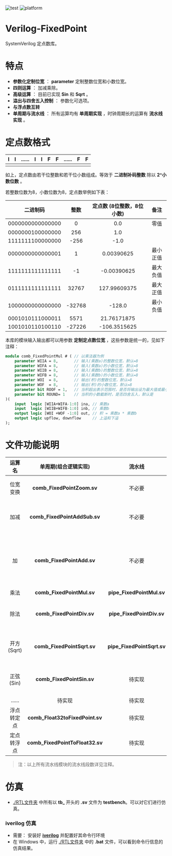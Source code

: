 ![test](https://img.shields.io/badge/test-passing-green.svg)
![platform](https://img.shields.io/badge/platform-Quartus|Vivado|iverilog-blue.svg)

Verilog-FixedPoint
===========================
SystemVerilog 定点数库。

# 特点
* **参数化定制位宽** ： **parameter** 定制整数位宽和小数位宽。
* **四则运算** ： 加减乘除。
* **高级运算** ： 目前已实现 **Sin** 和 **Sqrt** 。
* **溢出与四舍五入控制** ： 参数化可选项。
* **与浮点数互转** 
* **单周期与流水线** ： 所有运算均有 **单周期实现** ，时钟周期长的运算有 **流水线实现** 。

# 定点数格式

| **I** | **I** | **......** | **I** | **I** | **F** | **F** | **......** | **F** | **F** |
| :---: | :---: | :---:      | :---: | :---: | :---: | :---: | :---:      | :---: | :---: |
||

如上，定点数由若干位整数和若干位小数组成。等效于 **二进制补码整数** 除以 **2^小数位数** 。

若整数位数为8，小数位数为8，定点数举例如下表：

| 二进制码         |      **整数**       |   **定点数** (8位整数，8位小数)    | 备注            |
| :-----:          | :-----------:       | :-----------:                      | :-------------: |
| 0000000000000000 | 0                   | 0.0                                | 零值            |
| 0000000100000000 | 256                 | 1.0                                |                 |
| 1111111100000000 | -256                | -1.0                               |                 |
| 0000000000000001 | 1                   | 0.00390625                         | 最小正值        |
| 1111111111111111 | -1                  | -0.00390625                        | 最大负值        |
| 0111111111111111 | 32767               | 127.99609375                       | 最大正值        |
| 1000000000000000 | -32768              | -128.0                             | 最小负值        |
| 0001010111000011 | 5571                | 21.76171875                        |                 |
| 1001010110100110 | -27226              | -106.3515625                       |                 |


本库的模块输入输出都可以用参数 **定制定点数位宽** ，这些参数是统一的，见如下注释：
```SystemVerilog
module comb_FixedPointMul # ( // 以乘法器为例
    parameter WIIA = 8,       // 输入(乘数a)的整数位宽，默认=8
    parameter WIFA = 8,       // 输入(乘数a)的小数位宽，默认=8
    parameter WIIB = 8,       // 输入(乘数b)的整数位宽，默认=8
    parameter WIFB = 8,       // 输入(乘数b)的小数位宽，默认=8
    parameter WOI  = 8,       // 输出(积)的整数位宽，默认=8
    parameter WOF  = 8,       // 输出(积)的小数位宽，默认=8
    parameter bit ROOF = 1,   // 当积超出表示范围时，是否将输出设为最大值或最小值，默认是
    parameter bit ROUND= 1    // 当积的小数截断时，是否四舍五入，默认是
)(
    input  logic [WIIA+WIFA-1:0] ina, // 乘数a
    input  logic [WIIB+WIFB-1:0] inb, // 乘数b
    output logic [WOI +WOF -1:0] out, // 积 = 乘数a * 乘数b
    output logic upflow, downflow     // 上溢和下溢
);
```

# 文件功能说明
| 运算名     |   单周期(组合逻辑实现)          |  流水线                     |    备注                               |
| :-----:    | :-----------:                   |  :------------:             |  :------------:                       |
| 位宽变换   | **comb_FixedPointZoom.sv**      | 不必要                      | 有溢出、舍入控制                      |
| 加减       | **comb_FixedPointAddSub.sv**    | 不必要                      | 具有1bit信号控制加或减                |
| 加         | **comb_FixedPointAdd.sv**       | 不必要                      | 位宽相同时可直接使用Verilog的加号替代 |
| 乘法       | **comb_FixedPointMul.sv**       | **pipe_FixedPointMul.sv**   |                                       |
| 除法       | **comb_FixedPointDiv.sv**       | **pipe_FixedPointDiv.sv**   | 单周期版时序不易收敛                  |
| 开方(Sqrt) | **comb_FixedPointSqrt.sv**      | **pipe_FixedPointSqrt.sv**  | 单周期版时序不易收敛                  |
| 正弦(Sin)  | **comb_FixedPointSin.sv**       | 待实现                      | 单周期版时序不易收敛                  |
| ......     | 待实现                          | 待实现                      |  ......                               |
| 浮点转定点 | **comb_Float32toFixedPoint.sv** | 待实现                      |  为单精度浮点                         |
| 定点转浮点 | **comb_FixedPointToFloat32.sv** | 待实现                      |  为单精度浮点                         |

> 注：以上所有流水线模块的流水线段数详见注释。

# 仿真
* [./RTL文件夹](https://github.com/WangXuan95/Verilog-FixedPoint/blob/master/RTL/) 中所有以 **tb_** 开头的 **.sv** 文件为 **testbench**。可以对它们进行仿真。

### iverilog 仿真
* 需要： 安装好 **[iverilog](http://iverilog.icarus.com/)** 并配置好其命令行环境
* 在 Windows 中，运行 [./RTL文件夹](https://github.com/WangXuan95/Verilog-FixedPoint/blob/master/RTL/) 中的 **.bat** 文件，可以看到命令行信息的仿真结果。
